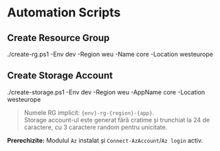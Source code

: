# Automation Scripts

## Create Resource Group
./create-rg.ps1 -Env dev -Region weu -Name core -Location westeurope


## Create Storage Account
./create-storage.ps1 -Env dev -Region weu -AppName core -Location westeurope

> Numele RG implicit: `{env}-rg-{region}-{app}`.  
> Storage account-ul este generat fără cratime și trunchiat la 24 de caractere, cu 3 caractere random pentru unicitate.

**Prerechizite:** Modulul `Az` instalat și `Connect-AzAccount`/`Az login` activ.
